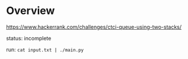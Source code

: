 # Overview

https://www.hackerrank.com/challenges/ctci-queue-using-two-stacks/

status: incomplete

run: `cat input.txt | ./main.py`

